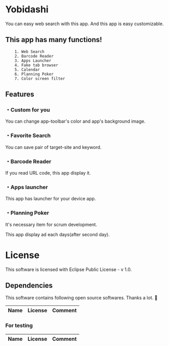 ﻿Yobidashi
====

You can easy web search with this app. And this app is easy customizable.

## This app has many functions!
        1. Web Search
        2. Barcode Reader
        3. Apps Launcher
        4. Fake tab browser
        5. Calendar
        6. Planning Poker
        7. Color screen filter
 
## Features

### ・Custom for you
You can change app-toolbar's color and app's background image.

### ・Favorite Search
You can save pair of target-site and keyword.

### ・Barcode Reader
If you read URL code, this app display it.

### ・Apps launcher
This app has launcher for your device app.

### ・Planning Poker
It's necessary item for scrum development.

This app display ad each days(after second day).

# License
This software is licensed with Eclipse Public License - v 1.0.

## Dependencies
This software contains following open source softwares. Thanks a lot. :bow:

| Name | License | Comment |
|:---|:---|:---|

### For testing

| Name | License | Comment |
|:---|:---|:---|
